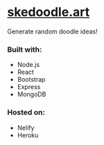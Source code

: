# [skedoodle.art](https://www.skedoodle.art/)
Generate random doodle ideas!

### Built with:
- Node.js
- React
- Bootstrap
- Express
- MongoDB

### Hosted on:
- Nelify
- Heroku

